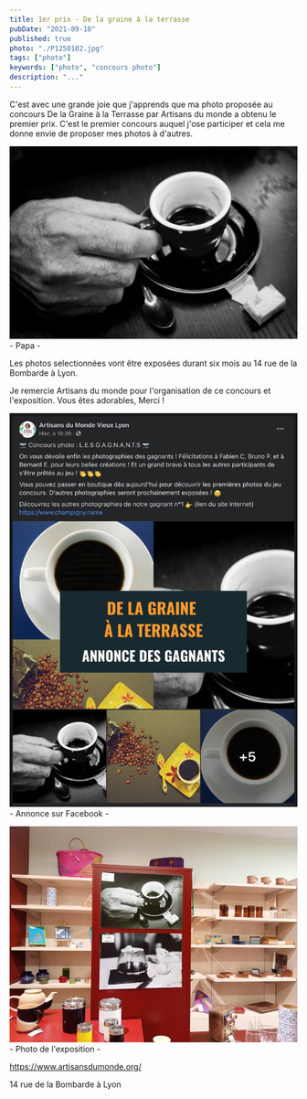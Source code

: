 ```yaml
---
title: 1er prix - De la graine à la terrasse
pubDate: "2021-09-10"
published: true
photo: "./P1250102.jpg"
tags: ["photo"]
keywords: ["photo", "concours photo"]
description: "..."
---
```


C'est avec une grande joie que j'apprends que ma photo proposée au concours De la Graine à la Terrasse par Artisans du monde a obtenu le premier prix.
C'est le premier concours auquel j'ose participer et cela me donne envie de proposer mes photos à d'autres.

![Photo](P1250102.jpg)
\- Papa -

Les photos selectionnées vont être exposées durant six mois au 14 rue de la Bombarde à Lyon.

Je remercie Artisans du monde pour l'organisation de ce concours et l'exposition. Vous êtes adorables, Merci !

![Photo](./annonce_facebook.jpg)
\- Annonce sur Facebook -

![Photo](exposition_magasin.jpg)
\- Photo de l'exposition -

https://www.artisansdumonde.org/

14 rue de la Bombarde à Lyon
